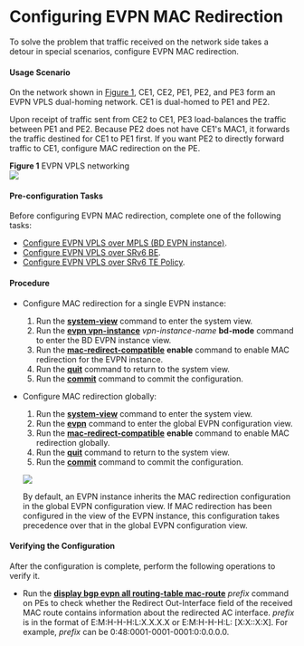 Configuring EVPN MAC Redirection
================================

To solve the problem that traffic received on the network side takes a detour in special scenarios, configure EVPN MAC redirection.

#### Usage Scenario

On the network shown in [Figure 1](#EN-US_TASK_0000001553074961__fig17853203404315), CE1, CE2, PE1, PE2, and PE3 form an EVPN VPLS dual-homing network. CE1 is dual-homed to PE1 and PE2.

Upon receipt of traffic sent from CE2 to CE1, PE3 load-balances the traffic between PE1 and PE2. Because PE2 does not have CE1's MAC1, it forwards the traffic destined for CE1 to PE1 first. If you want PE2 to directly forward traffic to CE1, configure MAC redirection on the PE.

**Figure 1** EVPN VPLS networking  
![](figure/en-us_image_0000001504992434.png)

#### Pre-configuration Tasks

Before configuring EVPN MAC redirection, complete one of the following tasks:

* [Configure EVPN VPLS over MPLS (BD EVPN instance)](dc_vrp_evpn_cfg_0065.html).
* [Configure EVPN VPLS over SRv6 BE](dc_vrp_srv6_cfg_all_0023_copy.html).
* [Configure EVPN VPLS over SRv6 TE Policy](dc_vrp_cfg_evpn-vpls_over_srv6-te_policy_copy.html).

#### Procedure

* Configure MAC redirection for a single EVPN instance:
  1. Run the [**system-view**](cmdqueryname=system-view) command to enter the system view.
  2. Run the [**evpn vpn-instance**](cmdqueryname=evpn+vpn-instance) *vpn-instance-name* **bd-mode** command to enter the BD EVPN instance view.
  3. Run the [**mac-redirect-compatible**](cmdqueryname=mac-redirect-compatible) **enable** command to enable MAC redirection for the EVPN instance.
  4. Run the [**quit**](cmdqueryname=quit) command to return to the system view.
  5. Run the [**commit**](cmdqueryname=commit) command to commit the configuration.
* Configure MAC redirection globally:
  1. Run the [**system-view**](cmdqueryname=system-view) command to enter the system view.
  2. Run the [**evpn**](cmdqueryname=evpn) command to enter the global EVPN configuration view.
  3. Run the [**mac-redirect-compatible**](cmdqueryname=mac-redirect-compatible) **enable** command to enable MAC redirection globally.
  4. Run the [**quit**](cmdqueryname=quit) command to return to the system view.
  5. Run the [**commit**](cmdqueryname=commit) command to commit the configuration.
  
  ![](../../../../public_sys-resources/note_3.0-en-us.png) 
  
  By default, an EVPN instance inherits the MAC redirection configuration in the global EVPN configuration view. If MAC redirection has been configured in the view of the EVPN instance, this configuration takes precedence over that in the global EVPN configuration view.

#### Verifying the Configuration

After the configuration is complete, perform the following operations to verify it.

* Run the [**display bgp evpn all routing-table mac-route**](cmdqueryname=display+bgp+evpn+routing-table) *prefix* command on PEs to check whether the Redirect Out-Interface field of the received MAC route contains information about the redirected AC interface. *prefix* is in the format of E:M:H-H-H:L:X.X.X.X or E:M:H-H-H:L: [X:X::X:X]. For example, *prefix* can be 0:48:0001-0001-0001:0:0.0.0.0.